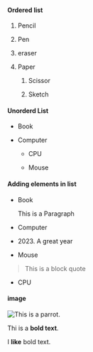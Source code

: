 #### Ordered list

1. Pencil

2. Pen

3. eraser

4. Paper
 
    1. Scissor
 
    2. Sketch

#### Unorderd List

- Book

- Computer

   - CPU
   
   - Mouse

#### Adding elements in list

+ Book
 
  This is a Paragraph
 
+ Computer
 
 - 2023\. A great year
 
+ Mouse

 > This is a block quote

+ CPU

#### image 

![This is a parrot](https://i.pinimg.com/736x/04/20/92/042092438f621aea7c39f6b26d866b48--parrots-parakeets.jpg).

Thi is a **bold text**.

I **like** bold text.

